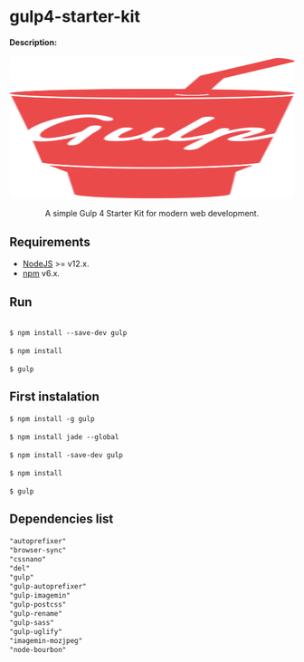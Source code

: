 # gulp4-starter-kit

#### Description: 

<p align="center">
    <img height="250" src="https://github.com/0neLife/gulp4-starter-kit/blob/master/src/img/gulp-logo.png" width="100%">
  <p align="center">A simple Gulp 4 Starter Kit for modern web development.</p>
</p>

Requirements
-----------
* [NodeJS](http://nodejs.org/) >= v12.x.
* [npm](https://www.npmjs.com/) v6.x.

Run
-----------
```

$ npm install --save-dev gulp

$ npm install

$ gulp
```

First instalation
-----------
```
$ npm install -g gulp

$ npm install jade --global

$ npm install -save-dev gulp

$ npm install

$ gulp
```

Dependencies list
-----------
```
"autoprefixer"
"browser-sync"
"cssnano"
"del"
"gulp"
"gulp-autoprefixer"
"gulp-imagemin"
"gulp-postcss"
"gulp-rename"
"gulp-sass"
"gulp-uglify"
"imagemin-mozjpeg"
"node-bourbon"
```

